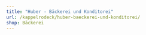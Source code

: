 ```yaml
---
title: "Huber - Bäckerei und Konditorei"
url: /kappelrodeck/huber-baeckerei-und-konditorei/
shop: Bäckerei
---
```

